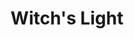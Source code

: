 ---
layout: gamepage
lang: "it"
title: "Witch's Light"

game: "Il Gioco"
game-description: "🐀 Trasformati in un <b>ratto</b> alla <b>luce della luna</b><br>
🐀 <b>Uccidi le guardie</b><br>
🐀 Controlla la tua <b>salute</b><br>
🔮 Torna <b>strega</b> alla <b>luce delle torce</b><br>
🔮 <b>Nasconditi dalle guardie</b><br>
🩸 La tua <b>salute</b> determina quanto <b>sanguini</b><br>
🩸 Scappa dalla prigione!<br>"

development: "Lo Sviluppo"
development-description: "<p>🌙Visita al <a href='https://www.torturemuseum.be/' target='_blank'>Museo delle torture di Brugge</a><br>
🌙 Periodo molto nebbioso<br>
🌙 <b><i>'A Plague Tale'</i></b> e <b><i>'Inside'</i></b><br><br>
🌙​​ Primo passo, sviluppare le meccaniche<br>
🌙​​ Programmare le meccaniche<br>
🌙​​ Creare il layout del livello<br>
🌙 Processo passo passo: <a href='https://miro.com/app/board/uXjVP9cmhgU=/' target='_blank'>lavagna su miro</a><br>
🌙 <a href='https://www.youtube.com/watch?v=5fj6BLLCpEM' target='_blank'>Video che mostra l'evoluzione e i prototipi</a></p>"

cover_image: "/assets/WitchsLight/witchslight_cover.png"
background_image: "/assets/WitchsLight/witchslight_background.png"
background_color: "#615aed"

lang_links:
  it: "/it/projects/witchslight.html"
  en: "/en/projects/witchslight.html"

title-font: "/assets/WitchsLight/Rakkas-Regular.ttf"
text-font: ""
title-color: "black"
text-color: "#555"

gamePage: "https://ary-and-navy.itch.io/witchs-light"
download: "Scarica l'exe"
visitSite: "Apri su Itch.io!"

gameName: "witchslight"

img1: "/assets/WitchsLight/img1.gif"
img2: "/assets/WitchsLight/img2.png"
img3: "/assets/WitchsLight/img3.gif"
img4: "/assets/WitchsLight/img4.png"
---